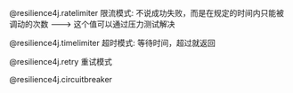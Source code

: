 @resilience4j.ratelimiter
限流模式: 不说成功失败，而是在规定的时间内只能被调动的次数 ---> 这个值可以通过压力测试解决

@resilience4j.timelimiter
超时模式: 等待时间，超过就返回

@resilience4j.retry
重试模式

@resilience4j.circuitbreaker